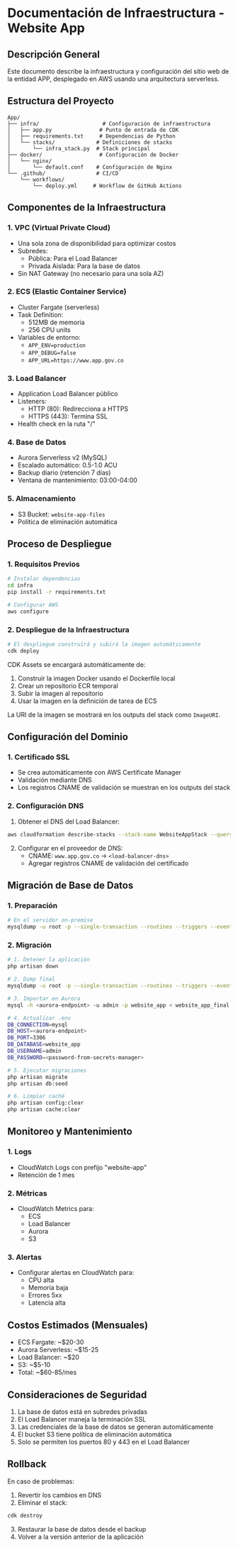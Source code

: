 # Documentación de Infraestructura - Website App

## Descripción General
Este documento describe la infraestructura y configuración del sitio web de la entidad APP, desplegado en AWS usando una arquitectura serverless.

## Estructura del Proyecto
```
App/
├── infra/                    # Configuración de infraestructura
│   ├── app.py               # Punto de entrada de CDK
│   ├── requirements.txt     # Dependencias de Python
│   └── stacks/             # Definiciones de stacks
│       └── infra_stack.py  # Stack principal
├── docker/                  # Configuración de Docker
│   └── nginx/             
│       └── default.conf    # Configuración de Nginx
└── .github/                # CI/CD
    └── workflows/
        └── deploy.yml     # Workflow de GitHub Actions
```

## Componentes de la Infraestructura

### 1. VPC (Virtual Private Cloud)
- Una sola zona de disponibilidad para optimizar costos
- Subredes:
  - Pública: Para el Load Balancer
  - Privada Aislada: Para la base de datos
- Sin NAT Gateway (no necesario para una sola AZ)

### 2. ECS (Elastic Container Service)
- Cluster Fargate (serverless)
- Task Definition:
  - 512MB de memoria
  - 256 CPU units
- Variables de entorno:
  - `APP_ENV=production`
  - `APP_DEBUG=false`
  - `APP_URL=https://www.app.gov.co`

### 3. Load Balancer
- Application Load Balancer público
- Listeners:
  - HTTP (80): Redirecciona a HTTPS
  - HTTPS (443): Termina SSL
- Health check en la ruta "/"

### 4. Base de Datos
- Aurora Serverless v2 (MySQL)
- Escalado automático: 0.5-1.0 ACU
- Backup diario (retención 7 días)
- Ventana de mantenimiento: 03:00-04:00

### 5. Almacenamiento
- S3 Bucket: `website-app-files`
- Política de eliminación automática

## Proceso de Despliegue

### 1. Requisitos Previos
```bash
# Instalar dependencias
cd infra
pip install -r requirements.txt

# Configurar AWS
aws configure
```

### 2. Despliegue de la Infraestructura
```bash
# El despliegue construirá y subirá la imagen automáticamente
cdk deploy
```

CDK Assets se encargará automáticamente de:
1. Construir la imagen Docker usando el Dockerfile local
2. Crear un repositorio ECR temporal
3. Subir la imagen al repositorio
4. Usar la imagen en la definición de tarea de ECS

La URI de la imagen se mostrará en los outputs del stack como `ImageURI`.

## Configuración del Dominio

### 1. Certificado SSL
- Se crea automáticamente con AWS Certificate Manager
- Validación mediante DNS
- Los registros CNAME de validación se muestran en los outputs del stack

### 2. Configuración DNS
1. Obtener el DNS del Load Balancer:
```bash
aws cloudformation describe-stacks --stack-name WebsiteAppStack --query 'Stacks[0].Outputs[?OutputKey==`LoadBalancerDNS`].OutputValue' --output text
```

2. Configurar en el proveedor de DNS:
   - CNAME: `www.app.gov.co` -> `<load-balancer-dns>`
   - Agregar registros CNAME de validación del certificado

## Migración de Base de Datos

### 1. Preparación
```bash
# En el servidor on-premise
mysqldump -u root -p --single-transaction --routines --triggers --events website_app > website_app_backup.sql
```

### 2. Migración
```bash
# 1. Detener la aplicación
php artisan down

# 2. Dump final
mysqldump -u root -p --single-transaction --routines --triggers --events website_app > website_app_final.sql

# 3. Importar en Aurora
mysql -h <aurora-endpoint> -u admin -p website_app < website_app_final.sql

# 4. Actualizar .env
DB_CONNECTION=mysql
DB_HOST=<aurora-endpoint>
DB_PORT=3306
DB_DATABASE=website_app
DB_USERNAME=admin
DB_PASSWORD=<password-from-secrets-manager>

# 5. Ejecutar migraciones
php artisan migrate
php artisan db:seed

# 6. Limpiar caché
php artisan config:clear
php artisan cache:clear
```

## Monitoreo y Mantenimiento

### 1. Logs
- CloudWatch Logs con prefijo "website-app"
- Retención de 1 mes

### 2. Métricas
- CloudWatch Metrics para:
  - ECS
  - Load Balancer
  - Aurora
  - S3

### 3. Alertas
- Configurar alertas en CloudWatch para:
  - CPU alta
  - Memoria baja
  - Errores 5xx
  - Latencia alta

## Costos Estimados (Mensuales)
- ECS Fargate: ~$20-30
- Aurora Serverless: ~$15-25
- Load Balancer: ~$20
- S3: ~$5-10
- Total: ~$60-85/mes

## Consideraciones de Seguridad
1. La base de datos está en subredes privadas
2. El Load Balancer maneja la terminación SSL
3. Las credenciales de la base de datos se generan automáticamente
4. El bucket S3 tiene política de eliminación automática
5. Solo se permiten los puertos 80 y 443 en el Load Balancer

## Rollback
En caso de problemas:
1. Revertir los cambios en DNS
2. Eliminar el stack:
```bash
cdk destroy
```
3. Restaurar la base de datos desde el backup
4. Volver a la versión anterior de la aplicación 